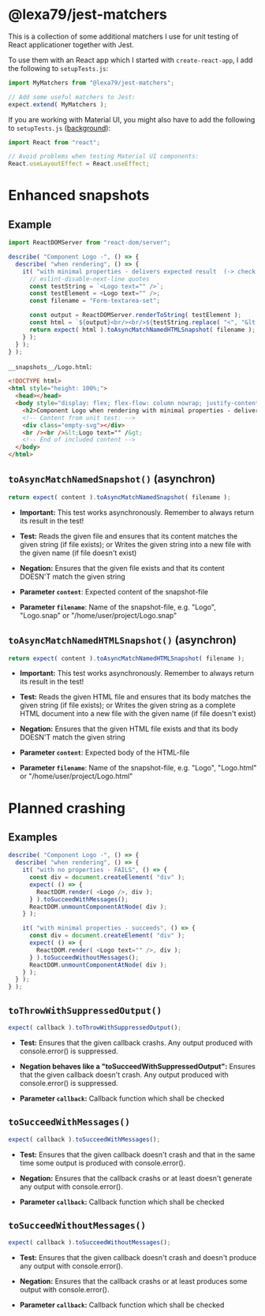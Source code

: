 # @lexa79/jest-matchers

This is a collection of some additional matchers I use for unit testing of React applicationer together with Jest.

To use them with an React app which I started with `create-react-app`, I add the following to `setupTests.js`:

``` js
import MyMatchers from "@lexa79/jest-matchers";

// Add some useful matchers to Jest:
expect.extend( MyMatchers );
```

If you are working with Material UI, you might also have to add the following to `setupTests.js` ([background](stackoverflow.com/questions/58070996/how-to-fix-the-warning-uselayouteffect-does-nothing-on-the-server)):

``` js
import React from "react";

// Avoid problems when testing Material UI components:
React.useLayoutEffect = React.useEffect;
```

# Enhanced snapshots

## Example

``` js
import ReactDOMServer from "react-dom/server";

describe( "Component Logo -", () => {
  describe( "when rendering", () => {
    it( "with minimal properties - delivers expected result  (-> check snapshot)", () => {
      // eslint-disable-next-line quotes
      const testString = `<Logo text="" />`;
      const testElement = <Logo text="" />;
      const filename = "Form-textarea-set";

	  const output = ReactDOMServer.renderToString( testElement );
      const html = `${output}<br/><br/>${testString.replace( "<", "&lt;" ).replace( ">", "&gt;" )}`;
      return expect( html ).toAsyncMatchNamedHTMLSnapshot( filename );
    } );
  } );
} );
```

`__snapshots__/Logo.html`:

``` html
<!DOCTYPE html>
<html style="height: 100%;">
  <head></head>
  <body style="display: flex; flex-flow: column nowrap; justify-content: center; align-items: center; height: 100%;">
    <h2>Component Logo when rendering with minimal properties - delivers expected result (-> check snapshot, too)</h2>
    <!-- Content from unit test: -->
    <div class="empty-svg"></div>
    <br /><br />&lt;Logo text="" /&gt;
    <!-- End of included content -->
  </body>
</html>
```

## `toAsyncMatchNamedSnapshot()` (asynchron)

``` js
return expect( content ).toAsyncMatchNamedSnapshot( filename );
```

* **Important:**
  This test works asynchronously. Remember to always return its result in the test!

* **Test:**
  Reads the given file and ensures that its content matches the given string (if file exists); or
  Writes the given string into a new file with the given name (if file doesn't exist)

* **Negation:**
  Ensures that the given file exists and that its content DOESN'T match the given string

* **Parameter `content`**:
  Expected content of the snapshot-file

* **Parameter `filename`**:
  Name of the snapshot-file, e.g. "Logo", "Logo.snap" or "/home/user/project/Logo.snap"

## `toAsyncMatchNamedHTMLSnapshot()` (asynchron)

``` js
return expect( content ).toAsyncMatchNamedHTMLSnapshot( filename );
```

* **Important:**
  This test works asynchronously. Remember to always return its result in the test!

* **Test:**
  Reads the given HTML file and ensures that its body matches the given string (if file exists); or
  Writes the given string as a complete HTML document into a new file with the given name (if file doesn't exist)

* **Negation:**
  Ensures that the given HTML file exists and that its body DOESN'T match the given string

* **Parameter `content`**:
  Expected body of the HTML-file

* **Parameter `filename`**:
  Name of the snapshot-file, e.g. "Logo", "Logo.html" or "/home/user/project/Logo.html"

# Planned crashing

## Examples

``` js
describe( "Component Logo -", () => {
  describe( "when rendering", () => {
    it( "with no properties - FAILS", () => {
      const div = document.createElement( "div" );
      expect( () => {
        ReactDOM.render( <Logo />, div );
      } ).toSucceedWithMessages();
      ReactDOM.unmountComponentAtNode( div );
    } );

    it( "with minimal properties - succeeds", () => {
      const div = document.createElement( "div" );
      expect( () => {
        ReactDOM.render( <Logo text="" />, div );
      } ).toSucceedWithoutMessages();
      ReactDOM.unmountComponentAtNode( div );
    } );
  } );
} );
```

## `toThrowWithSuppressedOutput()`

``` js
expect( callback ).toThrowWithSuppressedOutput();
```

* **Test:**
  Ensures that the given callback crashs.
  Any output produced with console.error() is suppressed.

* **Negation behaves like a "toSucceedWithSuppressedOutput":**
  Ensures that the given callback doesn't crash.
  Any output produced with console.error() is suppressed.

* **Parameter `callback`:**
  Callback function which shall be checked

## `toSucceedWithMessages()`

``` js
expect( callback ).toSucceedWithMessages();
```

* **Test:**
  Ensures that the given callback doesn't crash
  and that in the same time some output is produced with console.error().

* **Negation:**
  Ensures that the callback crashs or
  at least doesn't generate any output with console.error().

* **Parameter `callback`:**
  Callback function which shall be checked

## `toSucceedWithoutMessages()`

``` js
expect( callback ).toSucceedWithoutMessages();
```

* **Test:** 
  Ensures that the given callback doesn't crash
  and doesn't produce any output with console.error().

* **Negation:**
  Ensures that the callback crashs or
  at least produces some output with console.error().

* **Parameter `callback`:**
  Callback function which shall be checked

